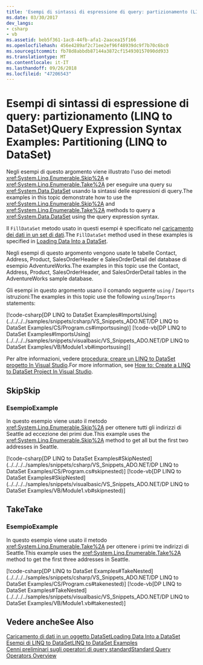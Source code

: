 ```yaml
---
title: 'Esempi di sintassi di espressione di query: partizionamento (LINQ to DataSet)'
ms.date: 03/30/2017
dev_langs:
- csharp
- vb
ms.assetid: beb5f361-1ac8-44fb-afa1-2aacea15f166
ms.openlocfilehash: 456e4289af2c71ee2ef96f48939dc9f7b70c6bc0
ms.sourcegitcommit: fb78d8abbdb87144a3872cf154930157090dd933
ms.translationtype: MT
ms.contentlocale: it-IT
ms.lasthandoff: 09/26/2018
ms.locfileid: "47206543"
---
```

# <a name="query-expression-syntax-examples-partitioning-linq-to-dataset"></a><span data-ttu-id="c7cbe-102">Esempi di sintassi di espressione di query: partizionamento (LINQ to DataSet)</span><span class="sxs-lookup"><span data-stu-id="c7cbe-102">Query Expression Syntax Examples: Partitioning (LINQ to DataSet)</span></span>
<span data-ttu-id="c7cbe-103">Negli esempi di questo argomento viene illustrato l'uso dei metodi <xref:System.Linq.Enumerable.Skip%2A> e <xref:System.Linq.Enumerable.Take%2A> per eseguire una query su <xref:System.Data.DataSet> usando la sintassi delle espressioni di query.</span><span class="sxs-lookup"><span data-stu-id="c7cbe-103">The examples in this topic demonstrate how to use the <xref:System.Linq.Enumerable.Skip%2A> and <xref:System.Linq.Enumerable.Take%2A> methods to query a <xref:System.Data.DataSet> using the query expression syntax.</span></span>  
  
 <span data-ttu-id="c7cbe-104">Il `FillDataSet` metodo usato in questi esempi è specificato nel [caricamento dei dati in un set di dati](../../../../docs/framework/data/adonet/loading-data-into-a-dataset.md).</span><span class="sxs-lookup"><span data-stu-id="c7cbe-104">The `FillDataSet` method used in these examples is specified in [Loading Data Into a DataSet](../../../../docs/framework/data/adonet/loading-data-into-a-dataset.md).</span></span>  
  
 <span data-ttu-id="c7cbe-105">Negli esempi di questo argomento vengono usate le tabelle Contact, Address, Product, SalesOrderHeader e SalesOrderDetail del database di esempio AdventureWorks.</span><span class="sxs-lookup"><span data-stu-id="c7cbe-105">The examples in this topic use the Contact, Address, Product, SalesOrderHeader, and SalesOrderDetail tables in the AdventureWorks sample database.</span></span>  
  
 <span data-ttu-id="c7cbe-106">Gli esempi in questo argomento usano il comando seguente `using` / `Imports` istruzioni:</span><span class="sxs-lookup"><span data-stu-id="c7cbe-106">The examples in this topic use the following `using`/`Imports` statements:</span></span>  
  
 [!code-csharp[DP LINQ to DataSet Examples#ImportsUsing](../../../../samples/snippets/csharp/VS_Snippets_ADO.NET/DP LINQ to DataSet Examples/CS/Program.cs#importsusing)]
 [!code-vb[DP LINQ to DataSet Examples#ImportsUsing](../../../../samples/snippets/visualbasic/VS_Snippets_ADO.NET/DP LINQ to DataSet Examples/VB/Module1.vb#importsusing)]  
  
 <span data-ttu-id="c7cbe-107">Per altre informazioni, vedere [procedura: creare un LINQ to DataSet progetto In Visual Studio](../../../../docs/framework/data/adonet/how-to-create-a-linq-to-dataset-project-in-vs.md).</span><span class="sxs-lookup"><span data-stu-id="c7cbe-107">For more information, see [How to: Create a LINQ to DataSet Project In Visual Studio](../../../../docs/framework/data/adonet/how-to-create-a-linq-to-dataset-project-in-vs.md).</span></span>  
  
## <a name="skip"></a><span data-ttu-id="c7cbe-108">Skip</span><span class="sxs-lookup"><span data-stu-id="c7cbe-108">Skip</span></span>  
  
### <a name="example"></a><span data-ttu-id="c7cbe-109">Esempio</span><span class="sxs-lookup"><span data-stu-id="c7cbe-109">Example</span></span>  
 <span data-ttu-id="c7cbe-110">In questo esempio viene usato il metodo <xref:System.Linq.Enumerable.Skip%2A> per ottenere tutti gli indirizzi di Seattle ad eccezione dei primi due.</span><span class="sxs-lookup"><span data-stu-id="c7cbe-110">This example uses the <xref:System.Linq.Enumerable.Skip%2A> method to get all but the first two addresses in Seattle.</span></span>  
  
 [!code-csharp[DP LINQ to DataSet Examples#SkipNested](../../../../samples/snippets/csharp/VS_Snippets_ADO.NET/DP LINQ to DataSet Examples/CS/Program.cs#skipnested)]
 [!code-vb[DP LINQ to DataSet Examples#SkipNested](../../../../samples/snippets/visualbasic/VS_Snippets_ADO.NET/DP LINQ to DataSet Examples/VB/Module1.vb#skipnested)]  
  
## <a name="take"></a><span data-ttu-id="c7cbe-111">Take</span><span class="sxs-lookup"><span data-stu-id="c7cbe-111">Take</span></span>  
  
### <a name="example"></a><span data-ttu-id="c7cbe-112">Esempio</span><span class="sxs-lookup"><span data-stu-id="c7cbe-112">Example</span></span>  
 <span data-ttu-id="c7cbe-113">In questo esempio viene usato il metodo <xref:System.Linq.Enumerable.Take%2A> per ottenere i primi tre indirizzi di Seattle.</span><span class="sxs-lookup"><span data-stu-id="c7cbe-113">This example uses the <xref:System.Linq.Enumerable.Take%2A> method to get the first three addresses in Seattle.</span></span>  
  
 [!code-csharp[DP LINQ to DataSet Examples#TakeNested](../../../../samples/snippets/csharp/VS_Snippets_ADO.NET/DP LINQ to DataSet Examples/CS/Program.cs#takenested)]
 [!code-vb[DP LINQ to DataSet Examples#TakeNested](../../../../samples/snippets/visualbasic/VS_Snippets_ADO.NET/DP LINQ to DataSet Examples/VB/Module1.vb#takenested)]  
  
## <a name="see-also"></a><span data-ttu-id="c7cbe-114">Vedere anche</span><span class="sxs-lookup"><span data-stu-id="c7cbe-114">See Also</span></span>  
 [<span data-ttu-id="c7cbe-115">Caricamento di dati in un oggetto DataSet</span><span class="sxs-lookup"><span data-stu-id="c7cbe-115">Loading Data Into a DataSet</span></span>](../../../../docs/framework/data/adonet/loading-data-into-a-dataset.md)  
 [<span data-ttu-id="c7cbe-116">Esempi di LINQ to DataSet</span><span class="sxs-lookup"><span data-stu-id="c7cbe-116">LINQ to DataSet Examples</span></span>](../../../../docs/framework/data/adonet/linq-to-dataset-examples.md)  
 [<span data-ttu-id="c7cbe-117">Cenni preliminari sugli operatori di query standard</span><span class="sxs-lookup"><span data-stu-id="c7cbe-117">Standard Query Operators Overview</span></span>](https://msdn.microsoft.com/library/24cda21e-8af8-4632-b519-c404a839b9b2)
